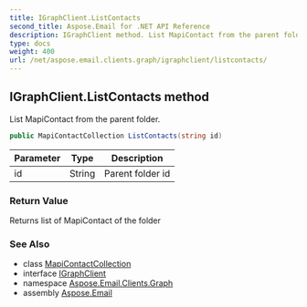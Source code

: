 ```yaml
---
title: IGraphClient.ListContacts
second_title: Aspose.Email for .NET API Reference
description: IGraphClient method. List MapiContact from the parent folder
type: docs
weight: 400
url: /net/aspose.email.clients.graph/igraphclient/listcontacts/
---
```

## IGraphClient.ListContacts method

List MapiContact from the parent folder.

```csharp
public MapiContactCollection ListContacts(string id)
```

| Parameter | Type | Description |
| --- | --- | --- |
| id | String | Parent folder id |

### Return Value

Returns list of MapiContact of the folder

### See Also

* class [MapiContactCollection](../../../aspose.email.mapi/mapicontactcollection/)
* interface [IGraphClient](../)
* namespace [Aspose.Email.Clients.Graph](../../igraphclient/)
* assembly [Aspose.Email](../../../)


